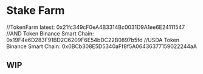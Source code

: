 # Stake Farm

//TokenFarm latest: 0x21fc349cF0eA4B3314Bc0031D9A1ee6E24111547
//AND Token Binance Smart Chain: 0x19F4e6D283F91BD2C6209F6E54bDC22B0897b5fd
//USDA Token Binance Smart Chain: 0x0BCb308E5D5340aFf8f5A06436377159022244aA

## WIP
